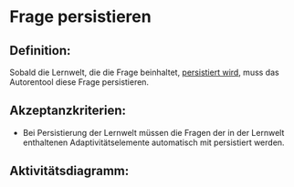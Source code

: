 # Frage persistieren

## Definition:

Sobald die Lernwelt, die die Frage beinhaltet, [persistiert wird](ASE6.md), muss das Autorentool diese Frage
persistieren.

## Akzeptanzkriterien:

- Bei Persistierung der Lernwelt müssen die Fragen der in der Lernwelt enthaltenen Adaptivitätselemente automatisch mit
  persistiert werden.

## Aktivitätsdiagramm:




